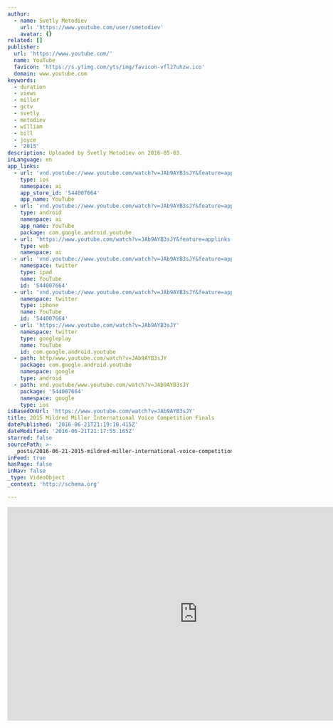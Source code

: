 ```yaml
---
author:
  - name: Svetly Metodiev
    url: 'https://www.youtube.com/user/smetodiev'
    avatar: {}
related: []
publisher:
  url: 'https://www.youtube.com/'
  name: YouTube
  favicon: 'https://s.ytimg.com/yts/img/favicon-vflz7uhzw.ico'
  domain: www.youtube.com
keywords:
  - duration
  - views
  - miller
  - gctv
  - svetly
  - metodiev
  - william
  - bill
  - joyce
  - '2015'
description: Uploaded by Svetly Metodiev on 2016-05-03.
inLanguage: en
app_links:
  - url: 'vnd.youtube://www.youtube.com/watch?v=JAb9AYB3sJY&feature=applinks'
    type: ios
    namespace: ai
    app_store_id: '544007664'
    app_name: YouTube
  - url: 'vnd.youtube://www.youtube.com/watch?v=JAb9AYB3sJY&feature=applinks'
    type: android
    namespace: ai
    app_name: YouTube
    package: com.google.android.youtube
  - url: 'https://www.youtube.com/watch?v=JAb9AYB3sJY&feature=applinks'
    type: web
    namespace: ai
  - url: 'vnd.youtube://www.youtube.com/watch?v=JAb9AYB3sJY&feature=applinks'
    namespace: twitter
    type: ipad
    name: YouTube
    id: '544007664'
  - url: 'vnd.youtube://www.youtube.com/watch?v=JAb9AYB3sJY&feature=applinks'
    namespace: twitter
    type: iphone
    name: YouTube
    id: '544007664'
  - url: 'https://www.youtube.com/watch?v=JAb9AYB3sJY'
    namespace: twitter
    type: googleplay
    name: YouTube
    id: com.google.android.youtube
  - path: http/www.youtube.com/watch?v=JAb9AYB3sJY
    package: com.google.android.youtube
    namespace: google
    type: android
  - path: vnd.youtube/www.youtube.com/watch?v=JAb9AYB3sJY
    package: '544007664'
    namespace: google
    type: ios
isBasedOnUrl: 'https://www.youtube.com/watch?v=JAb9AYB3sJY'
title: 2015 Mildred Miller International Voice Competition Finals
datePublished: '2016-06-21T21:19:10.415Z'
dateModified: '2016-06-21T21:17:55.165Z'
starred: false
sourcePath: >-
  _posts/2016-06-21-2015-mildred-miller-international-voice-competition-finals.md
inFeed: true
hasPage: false
inNav: false
_type: VideoObject
_context: 'http://schema.org'

---
```

<iframe src="https://cdn.embedly.com/widgets/media.html?src=https%3A%2F%2Fwww.youtube.com%2Fembed%2FJAb9AYB3sJY%3Ffeature%3Doembed&amp;url=http%3A%2F%2Fwww.youtube.com%2Fwatch%3Fv%3DJAb9AYB3sJY&amp;image=https%3A%2F%2Fi.ytimg.com%2Fvi%2FJAb9AYB3sJY%2Fhqdefault.jpg&amp;key=b7d04c9b404c499eba89ee7072e1c4f7&amp;type=text%2Fhtml&amp;schema=youtube" width="854" height="480" scrolling="no" frameborder="0" allowfullscreen="" style=""></iframe>